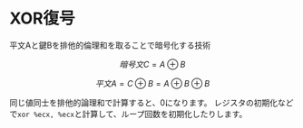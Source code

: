 # XOR復号
平文Aと鍵Bを排他的倫理和を取ることで暗号化する技術

$$暗号文C = A ⊕ B$$

$$平文A = C ⊕ B = A ⊕ B ⊕ B$$

同じ値同士を排他的論理和で計算すると、0になります。
レジスタの初期化などで`xor %ecx, %ecx`と計算して、ループ回数を初期化したりします。
